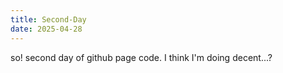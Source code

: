 ```yaml
---
title: Second-Day
date: 2025-04-28
---
```

so! second day of github page code. I think I'm doing decent...?
